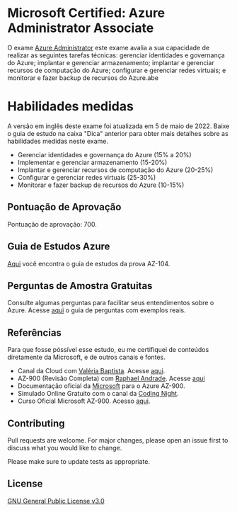 # Microsoft Certified: Azure Administrator Associate 
O exame [Azure Administrator](https://docs.microsoft.com/pt-br/certifications/exams/az-104) este exame avalia a sua capacidade de realizar as seguintes tarefas técnicas: gerenciar identidades e governança do Azure; implantar e gerenciar armazenamento; implantar e gerenciar recursos de computação do Azure; configurar e gerenciar redes virtuais; e monitorar e fazer backup de recursos do Azure.abe

# Habilidades medidas
A versão em inglês deste exame foi atualizada em 5 de maio de 2022. Baixe o guia de estudo na caixa "Dica" anterior para obter mais detalhes sobre as habilidades medidas neste exame.
- Gerenciar identidades e governança do Azure (15% a 20%)
- Implementar e gerenciar armazenamento (15-20%)
- Implantar e gerenciar recursos de computação do Azure (20-25%)
- Configurar e gerenciar redes virtuais (25-30%)
- Monitorar e fazer backup de recursos do Azure (10-15%)

## Pontuação de Aprovação
Pontuação de aprovação: 700.

## Guia de Estudos Azure
[Aqui](https://query.prod.cms.rt.microsoft.com/cms/api/am/binary/RE4pCWy) você encontra o guia de estudos da prova AZ-104.

## Perguntas de Amostra Gratuitas
Consulte algumas perguntas para facilitar seus entendimentos sobre o Azure. Acesse [aqui](https://learn.microsoft.com/pt-br/certifications/resources/az-104-sample-questions?azure-portal=true) o guia de perguntas com exemplos reais.

## Referências
Para que fosse póssível esse estudo, eu me certifiquei de conteúdos diretamente da Microsoft, e de outros canais e fontes.

- Canal da Cloud com [Valéria Baptista](https://www.linkedin.com/in/valeriabaptista/). Acesse [aqui](https://www.youtube.com/watch?v=4ub1uGKQK6U&ab_channel=CanaldaCloud).
- AZ-900 (Revisão Completa) com [Raphael Andrade](https://www.linkedin.com/in/tftec-treinamentos-online-625816191/). Acesse [aqui](https://www.youtube.com/watch?v=DlfDKhFb1XU&ab_channel=RaphaelAndrade)
- Documentação oficial da [Microsoft](https://docs.microsoft.com/pt-br/certifications/exams/az-900) para o Azure AZ-900.
- Simulado Online Gratuito com o canal da [Coding Night](https://www.youtube.com/watch?v=5ZZq54iQkS0&ab_channel=CodingNight).
- Curso Oficial Microsoft AZ-900. Acesso [aqui](https://www.kasolution.com.br/Home).

## Contributing
Pull requests are welcome. For major changes, please open an issue first to discuss what you would like to change.

Please make sure to update tests as appropriate.

## License
[GNU General Public License v3.0](https://github.com/azure-expert/az-900/blob/main/LICENSE)






